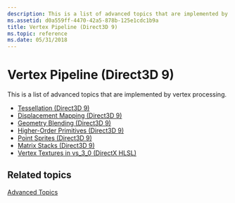 ```yaml
---
description: This is a list of advanced topics that are implemented by vertex processing.
ms.assetid: d0a559ff-4470-42a5-878b-125e1cdc1b9a
title: Vertex Pipeline (Direct3D 9)
ms.topic: reference
ms.date: 05/31/2018
---
```


# Vertex Pipeline (Direct3D 9)

This is a list of advanced topics that are implemented by vertex processing.

-   [Tessellation (Direct3D 9)](tessellation.md)
-   [Displacement Mapping (Direct3D 9)](displacement-mapping.md)
-   [Geometry Blending (Direct3D 9)](geometry-blending.md)
-   [Higher-Order Primitives (Direct3D 9)](higher-order-primitives.md)
-   [Point Sprites (Direct3D 9)](point-sprites.md)
-   [Matrix Stacks (Direct3D 9)](matrix-stacks.md)
-   [Vertex Textures in vs\_3\_0 (DirectX HLSL)](vertex-textures-in-vs-3-0.md)

## Related topics

<dl> <dt>

[Advanced Topics](advanced-topics.md)
</dt> </dl>

 

 



